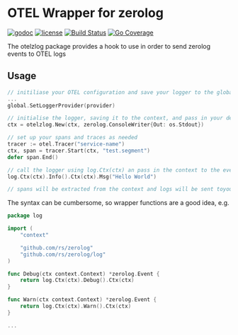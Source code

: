# OTEL Wrapper for zerolog

[![godoc](http://img.shields.io/badge/godoc-reference-blue.svg?style=flat)](https://godoc.org/github.com/adreasnow/otelzlog) [![license](http://img.shields.io/badge/license-MIT-red.svg?style=flat)](https://raw.githubusercontent.com/adreasnow/otelzlog/main/LICENSE) [![Build Status](https://github.com/adreasnow/otelzlog/actions/workflows/test-tag.yaml/badge.svg?branch=main)](https://github.com/adreasnow/otelzlog/actions/workflows/test-tag.yaml) [![Go Coverage](https://github.com/adreasnow/otelzlog/wiki/coverage.svg)](https://raw.githack.com/wiki/adreasnow/otelzlog/coverage.html)

The otelzlog package provides a hook to use in order to send zerolog events to OTEL logs

## Usage

```go
// initiliase your OTEL configuration and save your logger to the global otel config with "go.opentelemetry.io/otel/log/global"
...
global.SetLoggerProvider(provider)

// initialise the logger, saving it to the context, and pass in your default logger
ctx = otelzlog.New(ctx, zerolog.ConsoleWriter{Out: os.Stdout})

// set up your spans and traces as needed
tracer := otel.Tracer("service-name")
ctx, span = tracer.Start(ctx, "test.segment")
defer span.End()

// call the logger using log.Ctx(ctx) an pass in the context to the event
log.Ctx(ctx).Info().Ctx(ctx).Msg("Hello World")

// spans will be extracted from the context and logs will be sent toyour otel collector
```

The syntax can be cumbersome, so wrapper functions are a good idea, e.g.

```go
package log

import (
	"context"

	"github.com/rs/zerolog"
	"github.com/rs/zerolog/log"
)

func Debug(ctx context.Context) *zerolog.Event {
	return log.Ctx(ctx).Debug().Ctx(ctx)
}

func Warn(ctx context.Context) *zerolog.Event {
	return log.Ctx(ctx).Warn().Ctx(ctx)
}

...
```
